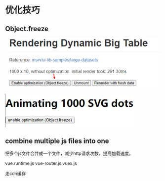 # 优化技巧



## Object.freeze

![image-20240713150457449](assets/image-20240713150457449.png)

![image-20240713150650468](assets/image-20240713150650468.png)


## combine multiple js files into one

把多个js文件合并成一个文件，减少http请求次数，提高加载速度。

vue.runtime.js  vue-router.js vuex.js

走cdn缓存

